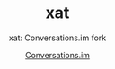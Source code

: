 <h1 align="center">xat</h1>

<p align="center">xat: Conversations.im fork</p>

<p align="center">
  <a href="https://codeberg.org/iNPUTmice/Conversations">
    Conversations.im
  </a>
</p>
